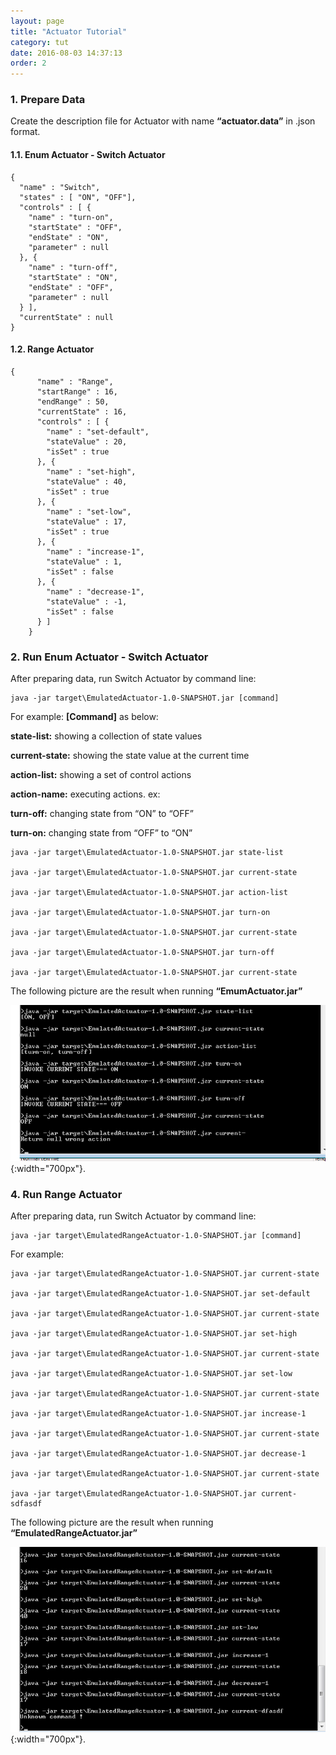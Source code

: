 ```yaml
---
layout: page
title: "Actuator Tutorial"
category: tut
date: 2016-08-03 14:37:13
order: 2
---
```


### 1. Prepare Data

Create the description file for Actuator with name **“actuator.data”** in .json format.

#### 1.1. Enum Actuator - Switch Actuator

    {
      "name" : "Switch",
      "states" : [ "ON", "OFF"],
      "controls" : [ {
        "name" : "turn-on",
        "startState" : "OFF",
        "endState" : "ON",
        "parameter" : null
      }, {
        "name" : "turn-off",
        "startState" : "ON",
        "endState" : "OFF",
        "parameter" : null
      } ],
      "currentState" : null    
    }


#### 1.2. Range Actuator

    {
    	  "name" : "Range",
    	  "startRange" : 16,
    	  "endRange" : 50,
    	  "currentState" : 16,
    	  "controls" : [ {
    		"name" : "set-default",
    		"stateValue" : 20,
    		"isSet" : true
    	  }, {
    		"name" : "set-high",
    		"stateValue" : 40,
    		"isSet" : true
    	  }, {
    		"name" : "set-low",
    		"stateValue" : 17,
    		"isSet" : true
    	  }, {
    		"name" : "increase-1",
    		"stateValue" : 1,
    		"isSet" : false
    	  }, {
    		"name" : "decrease-1",
    		"stateValue" : -1,
    		"isSet" : false
    	  } ]
    	}
    
### 2. Run Enum Actuator - Switch Actuator

After preparing data, run Switch Actuator by command line:

    java -jar target\EmulatedActuator-1.0-SNAPSHOT.jar [command]
   
For example: **[Command]** as below:

**state-list:** showing a collection of state values

**current-state:** showing the state value at the current time

**action-list:** showing a set of control actions

**action-name:** executing actions. ex:

**turn-off:** changing state from “ON” to “OFF”

**turn-on:** changing state from “OFF” to “ON”

    java -jar target\EmulatedActuator-1.0-SNAPSHOT.jar state-list
    
    java -jar target\EmulatedActuator-1.0-SNAPSHOT.jar current-state
    
    java -jar target\EmulatedActuator-1.0-SNAPSHOT.jar action-list
    
    java -jar target\EmulatedActuator-1.0-SNAPSHOT.jar turn-on
    
    java -jar target\EmulatedActuator-1.0-SNAPSHOT.jar current-state
    
    java -jar target\EmulatedActuator-1.0-SNAPSHOT.jar turn-off
    
    java -jar target\EmulatedActuator-1.0-SNAPSHOT.jar current-state

The following picture are the result when running **“EmumActuator.jar”**

![Switch Actuator](../images/switchActutorCMD.png "Run switch  actuator"){:width="700px"}.

### 4. Run Range Actuator

After preparing data, run Switch Actuator by command line:

    java -jar target\EmulatedRangeActuator-1.0-SNAPSHOT.jar [command]
    
For example: 

    java -jar target\EmulatedRangeActuator-1.0-SNAPSHOT.jar current-state
    
    java -jar target\EmulatedRangeActuator-1.0-SNAPSHOT.jar set-default
    
    java -jar target\EmulatedRangeActuator-1.0-SNAPSHOT.jar current-state
    
    java -jar target\EmulatedRangeActuator-1.0-SNAPSHOT.jar set-high
    
    java -jar target\EmulatedRangeActuator-1.0-SNAPSHOT.jar current-state   
    
    java -jar target\EmulatedRangeActuator-1.0-SNAPSHOT.jar set-low
    
    java -jar target\EmulatedRangeActuator-1.0-SNAPSHOT.jar current-state
    
    java -jar target\EmulatedRangeActuator-1.0-SNAPSHOT.jar increase-1
    
    java -jar target\EmulatedRangeActuator-1.0-SNAPSHOT.jar current-state
    
    java -jar target\EmulatedRangeActuator-1.0-SNAPSHOT.jar decrease-1
    
    java -jar target\EmulatedRangeActuator-1.0-SNAPSHOT.jar current-state
    
    java -jar target\EmulatedRangeActuator-1.0-SNAPSHOT.jar current-sdfasdf
    
The following picture are the result when running **“EmulatedRangeActuator.jar”**

![Range Actuator](../images/rangeActuatorCMD.png "run range actuator"){:width="700px"}.




